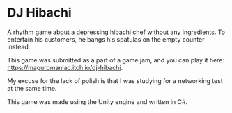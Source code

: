 # DJ Hibachi
A rhythm game about a depressing hibachi chef without any ingredients. To entertain his customers, he bangs his spatulas on the empty counter instead.

This game was submitted as a part of a game jam, and you can play it here: https://maguromaniac.itch.io/dj-hibachi.

My excuse for the lack of polish is that I was studying for a networking test at the same time.

This game was made using the Unity engine and written in C#.
